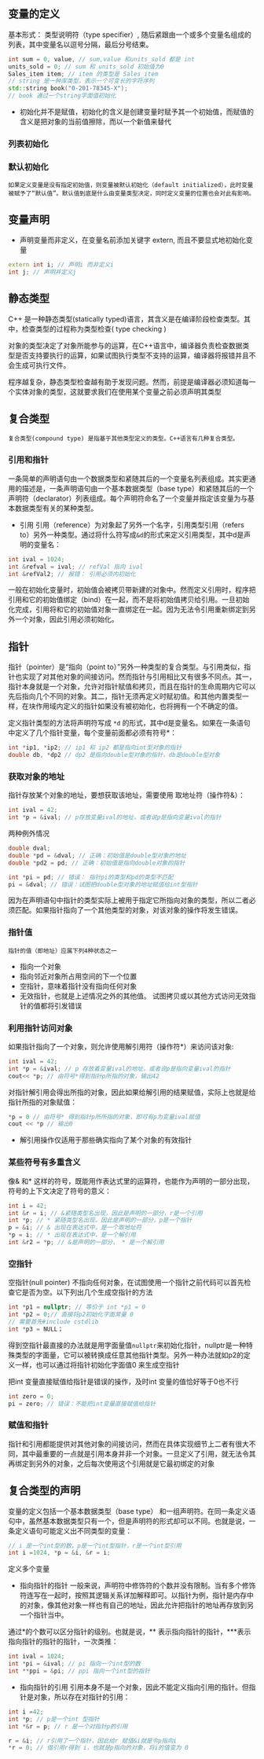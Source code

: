 ## 变量的定义
基本形式： 类型说明符（type specifier）, 随后紧跟由一个或多个变量名组成的列表，其中变量名以逗号分隔，最后分号结束。
```cpp
int sum = 0, value, // sum,value 和units_sold 都是 int
units_sold = 0; // sum 和 units_sold 初始值为0
Sales_item item; // item 的类型是 Sales_item 
// string 是一种库类型，表示一个可变长的字符序列
std::string book("0-201-78345-X"); 
// book 通过一个string字面值初始化
```
* 初始化并不是赋值，初始化的含义是创建变量时赋予其一个初始值，而赋值的含义是把对象的当前值擦除，而以一个新值来替代
### 列表初始化

### 默认初始化
    如果定义变量是没有指定初始值，则变量被默认初始化（default initialized），此时变量被赋予了“默认值”。默认值到底是什么由变量类型决定，同时定义变量的位置也会对此有影响。

## 变量声明
* 声明变量而非定义，在变量名前添加关键字 extern, 而且不要显式地初始化变量
```cpp
extern int i; // 声明i 而非定义i
int j; // 声明并定义j
```

## 静态类型

C++ 是一种静态类型(statically typed)语言，其含义是在编译阶段检查类型。其中，检查类型的过程称为类型检查( type checking )

对象的类型决定了对象所能参与的运算，在C++语言中，编译器负责检查数据类型是否支持要执行的运算，如果试图执行类型不支持的运算，编译器将报错并且不会生成可执行文件。

程序越复杂，静态类型检查越有助于发现问题。然而，前提是编译器必须知道每一个实体对象的类型，这就要求我们在使用某个变量之前必须声明其类型

## 复合类型
    复合类型(compound type) 是指基于其他类型定义的类型。C++语言有几种复合类型。
### 引用和指针
一条简单的声明语句由一个数据类型和紧随其后的一个变量名列表组成。其实更通用的描述是，一条声明语句由一个基本数据类型（base type）和紧随其后的一个声明符（declarator）列表组成。每个声明符命名了一个变量并指定该变量为与基本数据类型有关的某种类型。
* 引用
引用（reference）为对象起了另外一个名字，引用类型引用（refers to）另外一种类型。通过将什么符写成`&d`的形式来定义引用类型，其中d是声明的变量名：

```cpp
int ival = 1024;
int &refval = ival; // refVal 指向 ival
int &refVal2; // 报错： 引用必须内初始化
```

一般在初始化变量时，初始值会被拷贝带新建的对象中。然而定义引用时，程序把引用和它的初始值绑定（bind）在一起，而不是将初始值拷贝给引用。一旦初始化完成，引用将和它的初始值对象一直绑定在一起。因为无法令引用重新绑定到另外一个对象，因此引用必须初始化。

## 指针
 指针（pointer）是“指向（point to）”另外一种类型的复合类型。与引用类似，指针也实现了对其他对象的间接访问。然而指针与引用相比又有很多不同点。其一，指针本身就是一个对象，允许对指针赋值和拷贝，而且在指针的生命周期内它可以先后指向几个不同的对象。其二，指针无须再定义时赋初值。和其他内置类型一样，在块作用域内定义的指针如果没有被初始化，也将拥有一个不确定的值。

 定义指针类型的方法将声明符写成 `*d` 的形式，其中d是变量名。如果在一条语句中定义了几个指针变量，每个变量前面都必须有符号*：

 ```cpp
 int *ip1, *ip2; // ip1 和 ip2 都是指向int型对象的指针
 double db, *dp2 // dp2 是指向double型对象的指针，db是double型对象
 ```

 ### 获取对象的地址
 指针存放某个对象的地址，要想获取该地址，需要使用 取地址符（操作符&）：
 ```cpp
 int ival = 42;
 int *p = &ival; // p存放变量ival的地址，或者说p是指向变量ival的指针
 ```
  两种例外情况
  ```cpp
  double dval;
  double *pd = &dval; // 正确：初始值是double型对象的地址
  double *pd2 = pd; // 正确：初始值是指向double对象的指针

  int *pi = pd; // 错误： 指针pi的类型和pd的类型不匹配
  pi = &dval; // 错误：试图把double型对象的地址赋值给int型指针
  ```
  因为在声明语句中指针的类型实际上被用于指定它所指向对象的类型，所以二者必须匹配。如果指针指向了一个其他类型的对象，对该对象的操作将发生错误。

  ### 指针值
    指针的值（即地址）应属下列4种状态之一
* 指向一个对象
* 指向邻近对象所占用空间的下一个位置
* 空指针，意味着指针没有指向任何对象
* 无效指针，也就是上述情况之外的其他值。
试图拷贝或以其他方式访问无效指针的值都将引发错误

### 利用指针访问对象
如果指针指向了一个对象，则允许使用解引用符（操作符*）来访问该对象:
```cpp
int ival = 42;
int *p = &ival; // p 存放着变量ival的地址，或者说p是指向变量ival的指针
cout<< *p; // 由符号*得到指针p所指的对象，输出42
```
对指针解引用会得出所指的对象，因此如果给解引用的结果赋值，实际上也就是给指针所指的对象赋值：
```cpp
*p = 0 // 由符号* 得到指针p所所指的对象，即可有p为变量ival赋值
cout << *p // 输出0
```
* 解引用操作仅适用于那些确实指向了某个对象的有效指针

### 某些符号有多重含义
像& 和* 这样的符号，既能用作表达式里的运算符，也能作为声明的一部分出现，符号的上下文决定了符号的意义：
```cpp
int i = 42;
int &r = i; // &紧随类型名出现，因此是声明的一部分，r是一个引用
int *p; // * 紧随类型名出现，因此是声明的一部分，p是一个指针
p = &i; // & 出现在表达式中，是一个取地址符
*p = i; // * 出现在表达式中，是一个解引用
int &r2 = *p; // &是声明的一部分， * 是一个解引用
```

### 空指针
空指针(null pointer) 不指向任何对象，在试图使用一个指针之前代码可以首先检查它是否为空。以下列出几个生成空指针的方法
```cpp
int *p1 = nullptr; // 等价于 int *p1 = 0
int *p2 = 0;// 直接将p2初始化字面常量 0
// 需要首先#include cstdlib
int *p3 = NULL； 
```
得到空指针最直接的办法就是用字面量值`nullptr`来初始化指针，nullptr是一种特殊类型的字面量，它可以被转换成任意其他指针类型。另外一种办法就如p2的定义一样，也可以通过将指针初始化字面值0 来生成空指针

把int 变量直接赋值给指针是错误的操作，及时int 变量的值恰好等于0也不行
```cpp
int zero = 0;
pi = zero; // 错误：不能把int变量直接赋值给指针
```
### 赋值和指针
指针和引用都能提供对其他对象的间接访问，然而在具体实现细节上二者有很大不同，其中最重要的一点就是引用本身并非一个对象。一旦定义了引用，就无法令其再绑定到另外的对象，之后每次使用这个引用就是它最初绑定的对象

## 复合类型的声明

变量的定义包括一个基本数据类型（base type） 和一组声明符。在同一条定义语句中，虽然基本数据类型只有一个，但是声明符的形式却可以不同。也就是说，一条定义语句可能定义出不同类型的变量：
```cpp
// i 是一个int型的数，p是一个int型指针，r是一个int型引用
int i =1024, *p = &i, &r = i;
```
定义多个变量
* 指向指针的指针
一般来说，声明符中修饰符的个数并没有限制。当有多个修饰符连写在一起时，按照其逻辑关系详加解释即可。以指针为例，指针是内存中的对象，像其他对象一样也有自己的地址，因此允许把指针的地址再存放到另一个指针当中。

通过*的个数可以区分指针的级别。也就是说，** 表示指向指针的指针，***表示指向指针的指针的指针，一次类推：
```cpp
int ival = 1024;
int *pi = &ival; // pi 指向一个int型的数
int **ppi = &pi; // ppi 指向一个int型的指针
```

* 指向指针的引用
引用本身不是一个对象，因此不能定义指向引用的指针。但指针是对象，所以存在对指针的引用：
```cpp
int i =42;
int *p; // p是一个int 型指针
int *&r = p; // r 是一个对指针p的引用

r = &i; // r引用了一个指针，因此给r 赋值&i就是令p指向i
*r = 0; // 借引用r得到 i，也就是p指向的对象，将i的值变为 0
```